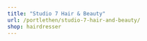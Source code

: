```yaml
---
title: "Studio 7 Hair & Beauty"
url: /portlethen/studio-7-hair-and-beauty/
shop: hairdresser
---
```

